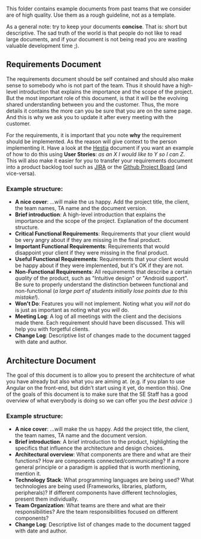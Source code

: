 This folder contains example documents from past teams that we consider are of high quality. 
Use them as a rough guideline, not as a template.

As a general note: try to keep your documents **concise**. That is: short but descriptive.
The sad truth of the world is that people do not like to read large documents, and if your document is not being read you are wasting valuable development time ;).

## Requirements Document
The requirements document should be self contained and should  also make sense to somebody who is not part of the team. Thus it should have a high-level introduction that explains the importance and the scope of the project. But the most important role of this document, is that it will be the evolving shared understanding between you and the customer. Thus, the more details it contains the more can you be sure that you are on the same page. And this is why we ask you to update it after every meeting with the customer. 

For the requirements, it is important that you note **why** the requirement should be implemented. As the reason will give context to the person implementing it. Have a look at the [Hestia](Hestia%20-%20Requirements%20Document%20Iteration%207.pdf) document if you want an example of how to do this using **User Stories**: _as an X I would like to Y so I can Z_. This will also make it easier for you to transfer your requirements document into a product backlog tool such as [JIRA](https://www.atlassian.com/software/jira) or the [Github Project Board](https://help.github.com/articles/about-project-boards/) (and vice-versa).

### Example structure:
- **A nice cover**:
...will make the us happy. Add the project title, the client, the team names, TA name and the document version.
- **Brief introduction**:
A high-level introduction that explains the importance and the scope of the project. Explanation of the document structure.
- **Critical Functional Requirements**:
Requirements that your client would be very angry about if they are missing in the final product.
- **Important Functional Requirements**:
Requirements that would disappoint your client if they were missing in the final product.
- **Useful Functional Requirements**:
Requirements that your client would be happy about if they were implemented, but it's OK if they are not.
- **Non-Functional Requirements**:
All requirements that describe a certain _quality_ of the product, such as "Intuitive design" or "Android support". Be sure to properly understand the distinction between functional and non-functional (_a large part of students initially lose points due to this mistake!_).
- **Won't Do**:
Features you will not implement. Noting what you _will not_ do is just as important as noting what you _will_ do.
- **Meeting Log**:
A log of all meetings with the client and the decisions made there. Each requirement should have been discussed. This will help you with forgetful clients.
- **Change Log**:
Descriptive list of changes made to the document tagged with date and author.

## Architecture Document
The goal of this document is to allow you to present the architecture of what you have already but also what you are aiming at. (e.g. if you plan to use Angular on the front-end, but didn’t start using it yet, do mention this). One of the goals of this document is to make sure that the SE Staff has a good overview of what everybody is doing so we can offer you *the best advice* :)

### Example structure:
- **A nice cover**:
...will make the us happy. Add the project title, the client, the team names, TA name and the document version.
- **Brief introduction**:
A brief introduction to the product, highlighting the specifics that influence the architecture and design choices.
- **Architectural overview**: 
What components are there and what are their functions?
How are components connected/communicating?
If a more general principle or a paradigm is applied that is worth mentioning, mention it.
- **Technology Stack**:
What programming languages are being used? What technologies are being used (Frameworks, libraries, platform, peripherals)? If different components have different technologies, present them individually. 
- **Team Organization**:
What teams are there and what are their responsibilities?
Are the team responsibilities focused on different components? 
- **Change Log**:
Descriptive list of changes made to the document tagged with date and author.
